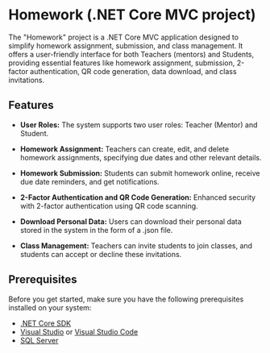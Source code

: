 # Homework (.NET Core MVC project)

The "Homework" project is a .NET Core MVC application designed to simplify homework assignment, submission, and class management. It offers a user-friendly interface for both Teachers (mentors) and Students, providing essential features like homework assignment, submission, 2-factor authentication, QR code generation, data download, and class invitations.

## Features

- **User Roles:** The system supports two user roles: Teacher (Mentor) and Student.

- **Homework Assignment:** Teachers can create, edit, and delete homework assignments, specifying due dates and other relevant details.

- **Homework Submission:** Students can submit homework online, receive due date reminders, and get notifications.

- **2-Factor Authentication and QR Code Generation:** Enhanced security with 2-factor authentication using QR code scanning.

- **Download Personal Data:** Users can download their personal data stored in the system in the form of a .json file.

- **Class Management:** Teachers can invite students to join classes, and students can accept or decline these invitations.

## Prerequisites

Before you get started, make sure you have the following prerequisites installed on your system:

- [.NET Core SDK](https://dotnet.microsoft.com/download)
- [Visual Studio](https://visualstudio.microsoft.com/) or [Visual Studio Code](https://code.visualstudio.com/)
- [SQL Server](https://www.microsoft.com/en-us/sql-server/sql-server-downloads)




